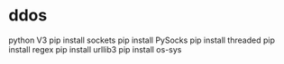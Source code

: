 # ddos
python V3
pip install sockets
pip install PySocks
pip install threaded
pip install regex
pip install urllib3
pip install os-sys
